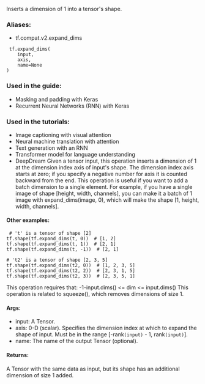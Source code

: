 Inserts a dimension of 1 into a tensor's shape.
### Aliases:
- tf.compat.v2.expand_dims

```
 tf.expand_dims(
    input,
    axis,
    name=None
)
```
### Used in the guide:
- Masking and padding with Keras
- Recurrent Neural Networks (RNN) with Keras
### Used in the tutorials:
- Image captioning with visual attention
- Neural machine translation with attention
- Text generation with an RNN
- Transformer model for language understanding
- DeepDream
Given a tensor input, this operation inserts a dimension of 1 at the dimension index axis of input's shape. The dimension index axis starts at zero; if you specify a negative number for axis it is counted backward from the end.
This operation is useful if you want to add a batch dimension to a single element. For example, if you have a single image of shape [height, width, channels], you can make it a batch of 1 image with expand_dims(image, 0), which will make the shape [1, height, width, channels].
#### Other examples:

```
 # 't' is a tensor of shape [2]
tf.shape(tf.expand_dims(t, 0))  # [1, 2]
tf.shape(tf.expand_dims(t, 1))  # [2, 1]
tf.shape(tf.expand_dims(t, -1))  # [2, 1]

# 't2' is a tensor of shape [2, 3, 5]
tf.shape(tf.expand_dims(t2, 0))  # [1, 2, 3, 5]
tf.shape(tf.expand_dims(t2, 2))  # [2, 3, 1, 5]
tf.shape(tf.expand_dims(t2, 3))  # [2, 3, 5, 1]
```
This operation requires that:
-1-input.dims() <= dim <= input.dims()
This operation is related to squeeze(), which removes dimensions of size 1.
#### Args:
- input: A Tensor.
- axis: 0-D (scalar). Specifies the dimension index at which to expand the shape of input. Must be in the range [-rank``(input)`` - 1, rank``(input)``].
- name: The name of the output Tensor (optional).
#### Returns:
A Tensor with the same data as input, but its shape has an additional dimension of size 1 added.
